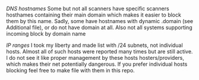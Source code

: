 *DNS hostnames*
Some but not all scanners have specific scanners hosthames containing their main domain which makes it easier to block them by this name. Sadly, some have hostnames with dynamic .domain (see Additional file), or do not have domain at all. Also not all systems supporting incoming block by domain name

*IP ranges*
I took my liberty and made list with /24 subnets, not individual hosts. Almost all of such hosts were reported many times but are still active. I do not see it like proper management by these hosts hosters/providers, which makes their net potentially dangerous. If you prefer individual hosts blocking feel free to make file with them in this repo.  
